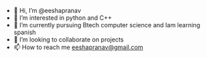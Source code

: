 - 👋 Hi, I’m @eeshapranav
- 👀 I’m interested in python and C++
- 🌱 I’m currently pursuing Btech computer science and
      Iam learning spanish
- 💞️ I’m looking to collaborate on projects
- 📫 How to reach me eeshapranav@gmail.com

